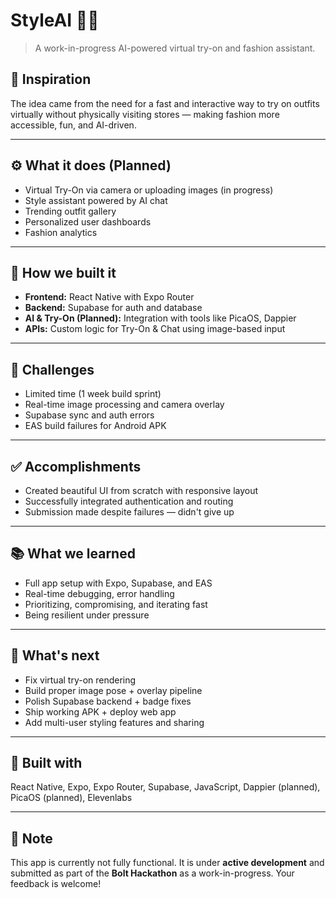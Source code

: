 # StyleAI 👗🤖

> A work-in-progress AI-powered virtual try-on and fashion assistant.


## 🔮 Inspiration

The idea came from the need for a fast and interactive way to try on outfits virtually without physically visiting stores — making fashion more accessible, fun, and AI-driven.

---

## ⚙️ What it does (Planned)

* Virtual Try-On via camera or uploading images (in progress)
* Style assistant powered by AI chat
* Trending outfit gallery
* Personalized user dashboards
* Fashion analytics

---

## 💠 How we built it

* **Frontend:** React Native with Expo Router
* **Backend:** Supabase for auth and database
* **AI & Try-On (Planned):** Integration with tools like PicaOS, Dappier
* **APIs:** Custom logic for Try-On & Chat using image-based input

---

## 🧷 Challenges

* Limited time (1 week build sprint)
* Real-time image processing and camera overlay
* Supabase sync and auth errors
* EAS build failures for Android APK

---

## ✅ Accomplishments

* Created beautiful UI from scratch with responsive layout
* Successfully integrated authentication and routing
* Submission made despite failures — didn't give up

---

## 📚 What we learned

* Full app setup with Expo, Supabase, and EAS
* Real-time debugging, error handling
* Prioritizing, compromising, and iterating fast
* Being resilient under pressure

---

## 🚀 What's next

* Fix virtual try-on rendering
* Build proper image pose + overlay pipeline
* Polish Supabase backend + badge fixes
* Ship working APK + deploy web app
* Add multi-user styling features and sharing

---

## 🧰 Built with

React Native, Expo, Expo Router, Supabase, JavaScript, Dappier (planned), PicaOS (planned), Elevenlabs

---

## 📌 Note

This app is currently not fully functional. It is under **active development** and submitted as part of the **Bolt Hackathon** as a work-in-progress. Your feedback is welcome!
